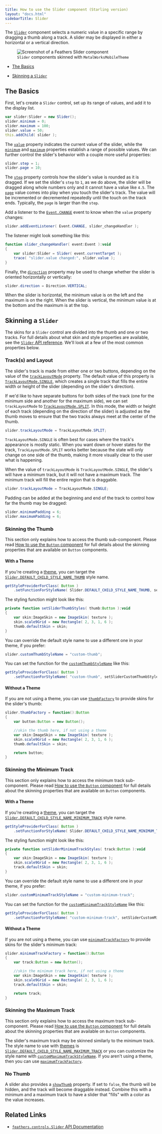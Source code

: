 ```yaml
---
title: How to use the Slider component (Starling version)
layout: "docs.html"
sidebarTitle: Slider
---
```


The [`Slider`](/api-reference/feathers/controls/Slider.html) component selects a numeric value in a specific range by dragging a thumb along a track. A slider may be displayed in either a horizontal or a vertical direction.

<figure>
<img src="/learn/as3-starling/images/slider.png" srcset="/learn/as3-starling/images/slider@2x.png 2x" alt="Screenshot of a Feathers Slider component" />
<figcaption><code>Slider</code> components skinned with <code>MetalWorksMobileTheme</code></figcaption>
</figure>

- [The Basics](#the-basics)

- [Skinning a `Slider`](#skinning-a-slider)

## The Basics

First, let's create a `Slider` control, set up its range of values, and add it to the display list.

```actionscript
var slider:Slider = new Slider();
slider.minimum = 0;
slider.maximum = 100;
slider.value = 50;
this.addChild( slider );
```

The [`value`](/api-reference/feathers/controls/Slider.html#value) property indicates the current value of the slider, while the [`minimum`](/api-reference/feathers/controls/Slider.html#minimum) and [`maximum`](/api-reference/feathers/controls/Slider.html#maximum) properties establish a range of possible values. We can further control the slider's behavior with a couple more useful properties:

```actionscript
slider.step = 1;
slider.page = 10;
```

The [`step`](/api-reference/feathers/controls/Slider.html#step) property controls how the slider's value is rounded as it is dragged. If we set the slider's `step` to `1`, as we do above, the slider will be dragged along whole numbers only and it cannot have a value like `4.5`. The [`page`](/api-reference/feathers/controls/Slider.html#page) value comes into play when you touch the slider's track. The value will be incremented or decremented repeatedly until the touch on the track ends. Typically, the `page` is larger than the `step`.

Add a listener to the [`Event.CHANGE`](/api-reference/feathers/controls/Slider.html#event:change) event to know when the `value` property changes:

```actionscript
slider.addEventListener( Event.CHANGE, slider_changeHandler );
```

The listener might look something like this:

```actionscript
function slider_changeHandler( event:Event ):void
{
    var slider:Slider = Slider( event.currentTarget );
    trace( "slider.value changed:", slider.value );
}
```

Finally, the [`direction`](/api-reference/feathers/controls/Slider.html#direction) property may be used to change whether the slider is oriented horizontally or vertically:

```actionscript
slider.direction = Direction.VERTICAL;
```

When the slider is horizontal, the minimum value is on the left and the maximum is on the right. When the slider is vertical, the minimum value is at the bottom and the maximum is at the top.

## Skinning a `Slider`

The skins for a `Slider` control are divided into the thumb and one or two tracks. For full details about what skin and style properties are available, see the [`Slider` API reference](/api-reference/feathers/controls/Slider.html). We'll look at a few of the most common properties below.

### Track(s) and Layout

The slider's track is made from either one or two buttons, depending on the value of the [`trackLayoutMode`](/api-reference/feathers/controls/Slider.html#trackLayoutMode) property. The default value of this property is [`TrackLayoutMode.SINGLE`](/api-reference/feathers/controls/TrackLayoutMode.html#SINGLE), which creates a single track that fills the entire width or height of the slider (depending on the slider's direction).

If we'd like to have separate buttons for both sides of the track (one for the minimum side and another for the maximum side), we can set `trackLayoutMode` to [`TrackLayoutMode.SPLIT`](/api-reference/feathers/controls/TrackLayoutMode.html#SPLIT). In this mode, the width or height of each track (depending on the direction of the slider) is adjusted as the thumb moves to ensure that the two tracks always meet at the center of the thumb.

```actionscript
slider.trackLayoutMode = TrackLayoutMode.SPLIT;
```

`TrackLayoutMode.SINGLE` is often best for cases where the track's appearance is mostly static. When you want down or hover states for the track, `TrackLayoutMode.SPLIT` works better because the state will only change on one side of the thumb, making it more visually clear to the user what is happening.

When the value of `trackLayoutMode` is `TrackLayoutMode.SINGLE`, the slider's will have a minimum track, but it will not have a maximum track. The minimum track will fill the entire region that is draggable.

```actionscript
slider.trackLayoutMode = TrackLayoutMode.SINGLE;
```

Padding can be added at the beginning and end of the track to control how far the thumb may be dragged:

```actionscript
slider.minimumPadding = 6;
slider.maximumPadding = 6;
```

### Skinning the Thumb

This section only explains how to access the thumb sub-component. Please read [How to use the `Button` component](./button.md) for full details about the skinning properties that are available on `Button` components.

#### With a Theme

If you're creating a [theme](./themes.md), you can target the [`Slider.DEFAULT_CHILD_STYLE_NAME_THUMB`](/api-reference/feathers/controls/Slider.html#DEFAULT_CHILD_STYLE_NAME_THUMB) style name.

```actionscript
getStyleProviderForClass( Button )
    .setFunctionForStyleName( Slider.DEFAULT_CHILD_STYLE_NAME_THUMB, setSliderThumbStyles );
```

The styling function might look like this:

```actionscript
private function setSliderThumbStyles( thumb:Button ):void
{
    var skin:ImageSkin = new ImageSkin( texture );
    skin.scale9Grid = new Rectangle( 2, 3, 1, 6 );
    thumb.defaultSkin = skin;
}
```

You can override the default style name to use a different one in your theme, if you prefer:

```actionscript
slider.customThumbStyleName = "custom-thumb";
```

You can set the function for the [`customThumbStyleName`](/api-reference/feathers/controls/Slider.html#customThumbStyleName) like this:

```actionscript
getStyleProviderForClass( Button )
    .setFunctionForStyleName( "custom-thumb", setSliderCustomThumbStyles );
```

#### Without a Theme

If you are not using a theme, you can use [`thumbFactory`](/api-reference/feathers/controls/Slider.html#thumbFactory) to provide skins for the slider's thumb:

```actionscript
slider.thumbFactory = function():Button
{
    var button:Button = new Button();

    //skin the thumb here, if not using a theme
    var skin:ImageSkin = new ImageSkin( texture );
    skin.scale9Grid = new Rectangle( 2, 3, 1, 6 );
    thumb.defaultSkin = skin;

    return button;
}
```

### Skinning the Minimum Track

This section only explains how to access the minimum track sub-component. Please read [How to use the `Button` component](./button.md) for full details about the skinning properties that are available on `Button` components.

#### With a Theme

If you're creating a [theme](./themes.md), you can target the [`Slider.DEFAULT_CHILD_STYLE_NAME_MINIMUM_TRACK`](/api-reference/feathers/controls/Slider.html#DEFAULT_CHILD_STYLE_NAME_MINIMUM_TRACK) style name.

```actionscript
getStyleProviderForClass( Button )
    .setFunctionForStyleName( Slider.DEFAULT_CHILD_STYLE_NAME_MINIMUM_TRACK, setSliderMinimumTrackStyles );
```

The styling function might look like this:

```actionscript
private function setSliderMinimumTrackStyles( track:Button ):void
{
    var skin:ImageSkin = new ImageSkin( texture );
    skin.scale9Grid = new Rectangle( 2, 3, 1, 6 );
    track.defaultSkin = skin;
}
```

You can override the default style name to use a different one in your theme, if you prefer:

```actionscript
slider.customMinimumTrackStyleName = "custom-minimum-track";
```

You can set the function for the [`customMinimumTrackStyleName`](/api-reference/feathers/controls/Slider.html#customMinimumTrackStyleName) like this:

```actionscript
getStyleProviderForClass( Button )
    .setFunctionForStyleName( "custom-minimum-track", setSliderCustomMinimumTrackStyles );
```

#### Without a Theme

If you are not using a theme, you can use [`minimumTrackFactory`](/api-reference/feathers/controls/Slider.html#minimumTrackFactory) to provide skins for the slider's minimum track:

```actionscript
slider.minimumTrackFactory = function():Button
{
    var track:Button = new Button();

    //skin the minimum track here, if not using a theme
    var skin:ImageSkin = new ImageSkin( texture );
    skin.scale9Grid = new Rectangle( 2, 3, 1, 6 );
    track.defaultSkin = skin;

    return track;
}
```

### Skinning the Maximum Track

This section only explains how to access the maximum track sub-component. Please read [How to use the `Button` component](./button.md) for full details about the skinning properties that are available on `Button` components.

The slider's maximum track may be skinned similarly to the minimum track. The style name to use with [themes](./themes.md) is [`Slider.DEFAULT_CHILD_STYLE_NAME_MAXIMUM_TRACK`](/api-reference/feathers/controls/Slider.html#DEFAULT_CHILD_STYLE_NAME_MAXIMUM_TRACK) or you can customize the style name with [`customMaximumTrackStyleName`](/api-reference/feathers/controls/Slider.html#customMaximumTrackStyleName). If you aren't using a theme, then you can use [`maximumTrackFactory`](/api-reference/feathers/controls/Slider.html#maximumTrackFactory).

### No Thumb

A slider also provides a [`showThumb`](/api-reference/feathers/controls/Slider.html#showThumb) property. If set to `false`, the thumb will be hidden, and the track will become draggable instead. Combine this with a minimum and a maximum track to have a slider that "fills" with a color as the value increases.

## Related Links

- [`feathers.controls.Slider` API Documentation](/api-reference/feathers/controls/Slider.html)
